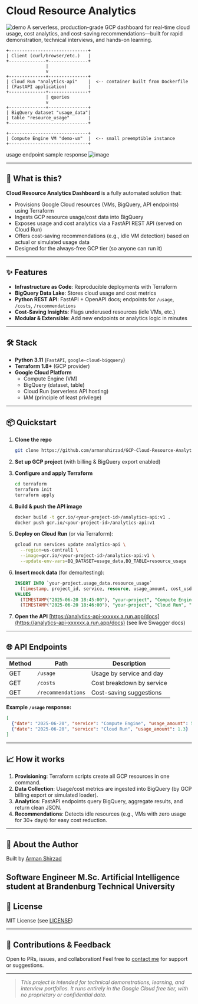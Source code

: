 
# Cloud Resource Analytics 
![demo](assets/gcp.gif)
A serverless, production-grade GCP dashboard for real-time cloud usage, cost analytics, and cost-saving recommendations—built for rapid demonstration, technical interviews, and hands-on learning.

    +------------------------------+
    | Client (curl/browser/etc.)   |
    +--------------+---------------+
                   |
                   v
    +--------------+---------------+
    | Cloud Run "analytics-api"    |  <-- container built from Dockerfile
    | (FastAPI application)        |
    +--------------+---------------+
                   | queries
                   v
    +--------------+---------------+
    | BigQuery dataset "usage_data"|
    | table "resource_usage"       |
    +------------------------------+

    +------------------------------+
    | Compute Engine VM "demo-vm"  |  <-- small preemptible instance
    +------------------------------+
usage endpoint sample response
![image](https://github.com/user-attachments/assets/4a9b09a0-d389-40c1-897b-0afe5975fa9d)


---

## 🚀 What is this?

**Cloud Resource Analytics Dashboard** is a fully automated solution that:

- Provisions Google Cloud resources (VMs, BigQuery, API endpoints) using Terraform  
- Ingests GCP resource usage/cost data into BigQuery  
- Exposes usage and cost analytics via a FastAPI REST API (served on Cloud Run)  
- Offers cost-saving recommendations (e.g., idle VM detection) based on actual or simulated usage data  
- Designed for the always-free GCP tier (so anyone can run it)

---

## ✨ Features

- **Infrastructure as Code**: Reproducible deployments with Terraform  
- **BigQuery Data Lake**: Stores cloud usage and cost metrics  
- **Python REST API**: FastAPI + OpenAPI docs; endpoints for `/usage`, `/costs`, `/recommendations`  
- **Cost-Saving Insights**: Flags underused resources (idle VMs, etc.)  
- **Modular & Extensible**: Add new endpoints or analytics logic in minutes

---

## 🛠️ Stack

- **Python 3.11** (`FastAPI`, `google-cloud-bigquery`)  
- **Terraform 1.8+** (GCP provider)  
- **Google Cloud Platform**  
  - Compute Engine (VM)  
  - BigQuery (dataset, table)  
  - Cloud Run (serverless API hosting)  
  - IAM (principle of least privilege)

---

## 📦 Quickstart

1. **Clone the repo**  
   ```bash
   git clone https://github.com/armanshirzad/GCP-Cloud-Resource-Analytics.git


2. **Set up GCP project** (with billing & BigQuery export enabled)

3. **Configure and apply Terraform**

   ```bash
   cd terraform
   terraform init
   terraform apply
   ```

4. **Build & push the API image**

   ```bash
   docker build -t gcr.io/<your-project-id>/analytics-api:v1 .
   docker push gcr.io/<your-project-id>/analytics-api:v1
   ```

5. **Deploy on Cloud Run** (or via Terraform):

   ```bash
   gcloud run services update analytics-api \
     --region=us-central1 \
     --image=gcr.io/<your-project-id>/analytics-api:v1 \
     --update-env-vars=BQ_DATASET=usage_data,BQ_TABLE=resource_usage
   ```

6. **Insert mock data** (for demo/testing):

   ```sql
   INSERT INTO `your-project.usage_data.resource_usage`
     (timestamp, project_id, service, resource, usage_amount, cost_usd)
   VALUES
     (TIMESTAMP("2025-06-20 18:45:00"), "your-project", "Compute Engine", "demo-vm", 5.2, 0.15),
     (TIMESTAMP("2025-06-20 18:46:00"), "your-project", "Cloud Run", "analytics-api", 1.3, 0.04);
   ```

7. **Open the API**
   [https://analytics-api-xxxxxx.a.run.app/docs](https://analytics-api-xxxxxx.a.run.app/docs) (see live Swagger docs)

---

## 🌐 API Endpoints

| Method | Path               | Description               |
| ------ | ------------------ | ------------------------- |
| GET    | `/usage`           | Usage by service and day  |
| GET    | `/costs`           | Cost breakdown by service |
| GET    | `/recommendations` | Cost-saving suggestions   |

**Example `/usage` response:**

```json
[
  {"date": "2025-06-20", "service": "Compute Engine", "usage_amount": 5.2},
  {"date": "2025-06-20", "service": "Cloud Run", "usage_amount": 1.3}
]
```

---

## 📈 How it works

1. **Provisioning**: Terraform scripts create all GCP resources in one command.
2. **Data Collection**: Usage/cost metrics are ingested into BigQuery (by GCP billing export or simulated loader).
3. **Analytics**: FastAPI endpoints query BigQuery, aggregate results, and return clean JSON.
4. **Recommendations**: Detects idle resources (e.g., VMs with zero usage for 30+ days) for easy cost reduction.

---

## 👤 About the Author

Built by [Arman Shirzad](https://armanshirzad.guru)

Software Engineer
M.Sc. Artificial Intelligence student at Brandenburg Technical University
---

## 📝 License

MIT License (see [LICENSE](LICENSE))

---

## 🙌 Contributions & Feedback

Open to PRs, issues, and collaboration!
Feel free to [contact me](mailto:armanshirzad1998@gmail.com) for support or suggestions.

---

> *This project is intended for technical demonstrations, learning, and interview portfolios.
> It runs entirely in the Google Cloud free tier, with no proprietary or confidential data.*


